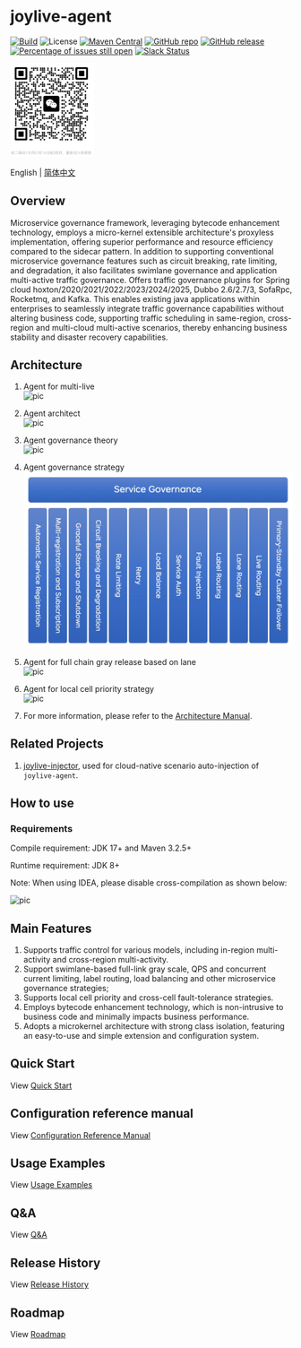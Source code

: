 # joylive-agent

[![Build](https://github.com/jd-opensource/joylive-agent/actions/workflows/build.yml/badge.svg)](https://github.com/jd-opensource/joylive-agent/actions/workflows/build.yml)
![License](https://img.shields.io/github/license/jd-opensource/joylive-agent.svg)
[![Maven Central](https://img.shields.io/maven-central/v/com.jd.live/joylive-agent.svg?label=maven%20central)](https://search.maven.org/search?q=g:com.jd.live)
[![GitHub repo](https://img.shields.io/badge/GitHub-repo-blue)](https://github.com/jd-opensource/joylive-agent)
[![GitHub release](https://img.shields.io/github/release/jd-opensource/joylive-agent.svg)](https://github.com/jd-opensource/joylive-agent/releases)
[![Percentage of issues still open](http://isitmaintained.com/badge/open/jd-opensource/joylive-agent.svg)](http://isitmaintained.com/project/jd-opensource/joylive-agent "Percentage of issues still open")
[![Slack Status](https://img.shields.io/badge/slack-join_chat-white.svg?logo=slack&style=social)](https://joylivehq.slack.com)

<img src="docs/image/weixin.png" title="The QR code is valid until 2025/07/16" width="150" />

English | [简体中文](./README-zh.md)

## Overview

Microservice governance framework, leveraging bytecode enhancement technology, 
employs a micro-kernel extensible architecture's proxyless implementation, 
offering superior performance and resource efficiency compared to the sidecar pattern. 
In addition to supporting conventional microservice governance features such as circuit breaking, rate limiting, and degradation, 
it also facilitates swimlane governance and application multi-active traffic governance.
Offers traffic governance plugins for Spring cloud hoxton/2020/2021/2022/2023/2024/2025, Dubbo 2.6/2.7/3, SofaRpc, Rocketmq, and Kafka. 
This enables existing java applications within enterprises to seamlessly integrate traffic governance capabilities without altering business code,
supporting traffic scheduling in same-region, cross-region and multi-cloud multi-active scenarios, 
thereby enhancing business stability and disaster recovery capabilities.

## Architecture
1. Agent for multi-live   
![pic](docs/image/architect-0.png)

2. Agent architect   
![pic](docs/image/architect-1.png)

3. Agent governance theory   
![pic](docs/image/architect-2.png)

4. Agent governance strategy
   ![pic](docs/image/architect-6.png)

5. Agent for full chain gray release based on lane   
![pic](docs/image/architect-3.png)

6. Agent for local cell priority strategy   
![pic](docs/image/architect-4.png)

7. For more information, please refer to the [Architecture Manual](docs/architect.md).

## Related Projects

1. [joylive-injector](https://github.com/jd-opensource/joylive-injector), used for cloud-native scenario auto-injection of `joylive-agent`.

## How to use

### Requirements

Compile requirement: JDK 17+ and Maven 3.2.5+ 

Runtime requirement: JDK 8+

Note: When using IDEA, please disable cross-compilation as shown below:

![pic](docs/image/idea-0.jpg)

## Main Features

1. Supports traffic control for various models, including in-region multi-activity and cross-region multi-activity.
2. Support swimlane-based full-link gray scale, QPS and concurrent current limiting, label routing, load balancing and other microservice governance strategies;
3. Supports local cell priority and cross-cell fault-tolerance strategies.
4. Employs bytecode enhancement technology, which is non-intrusive to business code and minimally impacts business performance.
5. Adopts a microkernel architecture with strong class isolation, featuring an easy-to-use and simple extension and configuration system.

## Quick Start

View [Quick Start](./docs/quickstart.md)

## Configuration reference manual

View [Configuration Reference Manual](./docs/config.md)

## Usage Examples

View [Usage Examples](./docs/example.md)

## Q&A

View [Q&A](./docs/qa.md)

## Release History

View [Release History](./RELEASE.md)

## Roadmap

View [Roadmap](./docs/roadmap.md)
